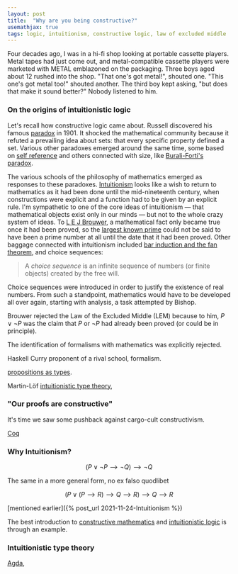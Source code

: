 ```yaml
---
layout: post
title:  "Why are you being constructive?"
usemathjax: true 
tags: logic, intuitionism, constructive logic, law of excluded middle
---
```


Four decades ago, I was in a hi-fi shop looking at portable cassette players. Metal tapes had just come out, and metal-compatible cassette players were marketed with METAL emblazoned on the packaging. Three boys aged about 12 rushed into the shop. "That one's got metal!", shouted one. "This one's got metal too!" shouted another. The third boy kept asking, "but does that make it sound better?" Nobody listened to him.

### On the origins of intuitionistic logic 

Let's recall how constructive logic came about. Russell discovered his famous [paradox](https://plato.stanford.edu/entries/russell-paradox/) in 1901. It shocked the mathematical community because it refuted a prevailing idea about sets: that every specific property defined a set. Various other paradoxes emerged around the same time, some based on [self reference](https://www.dpmms.cam.ac.uk/~wtg10/richardsparadox.html) and others connected with size, like [Burali-Forti's paradox](https://www.oxfordreference.com/view/10.1093/oi/authority.20110803095535765).

The various schools of the philosophy of mathematics emerged as responses to these paradoxes. [Intuitionism](https://plato.stanford.edu/entries/intuitionism/) looks like a wish to return to mathematics as it had been done until the mid-nineteenth century, when constructions were explicit and a function had to be given by an explicit rule.
I'm sympathetic to one of the core ideas of intuitionism — that mathematical objects exist only in our minds — but not to the whole crazy system of ideas.
To [L E J Brouwer](https://plato.stanford.edu/entries/brouwer/), a mathematical fact only became true once it had been proved, so the [largest known prime](https://en.wikipedia.org/wiki/Largest_known_prime_number) could not be said to have been a prime number at all until the date that it had been proved.
Other baggage connected with intuitionism included [bar induction and the fan theorem](https://plato.stanford.edu/entries/intuitionism/#BarThe), and choice sequences:

> A *choice sequence* is an infinite sequence of numbers (or finite objects) created by the free will. 

Choice sequences were introduced in order to justify the existence of real numbers. From such a standpoint, mathematics would have to be developed all over again, starting with analysis, a task attempted by Bishop.

Brouwer rejected the Law of the Excluded Middle (LEM) because to him, $P\lor \neg P$ was the claim that $P$ or $\neg P$ had already been proved (or could be in principle).

 The identification of formalisms with mathematics was explicitly rejected.
 
 Haskell Curry proponent of a rival school, formalism.
 
[propositions as types](https://plato.stanford.edu/entries/type-theory-intuitionistic/#PropType).


Martin-Löf [intuitionistic type theory](https://plato.stanford.edu/entries/type-theory-intuitionistic/),


### "Our proofs are constructive"

It's time we saw some pushback against cargo-cult constructivism. 

[Coq](https://coq.inria.fr)

### Why Intuitionism?

$$ (P ∨ ¬P ⟶ ¬Q) ⟶ ¬Q $$

The same in a more general form, no ex falso quodlibet

$$ (P ∨ (P⟶R) ⟶ Q ⟶ R) ⟶ Q ⟶ R $$

[mentioned earlier]({% post_url 2021-11-24-Intuitionism %})



The best introduction to [constructive mathematics](https://plato.stanford.edu/entries/mathematics-constructive/)
 and [intuitionistic logic](https://plato.stanford.edu/entries/logic-intuitionistic/) is through an example.





### Intuitionistic type theory

[Agda](https://wiki.portal.chalmers.se/agda/pmwiki.php),







